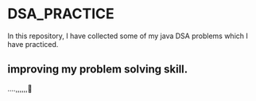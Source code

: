 # DSA_PRACTICE

In this repository, I have collected some of my java DSA problems which I have practiced.


## improving my problem solving skill.
....,,,,,,🙂
